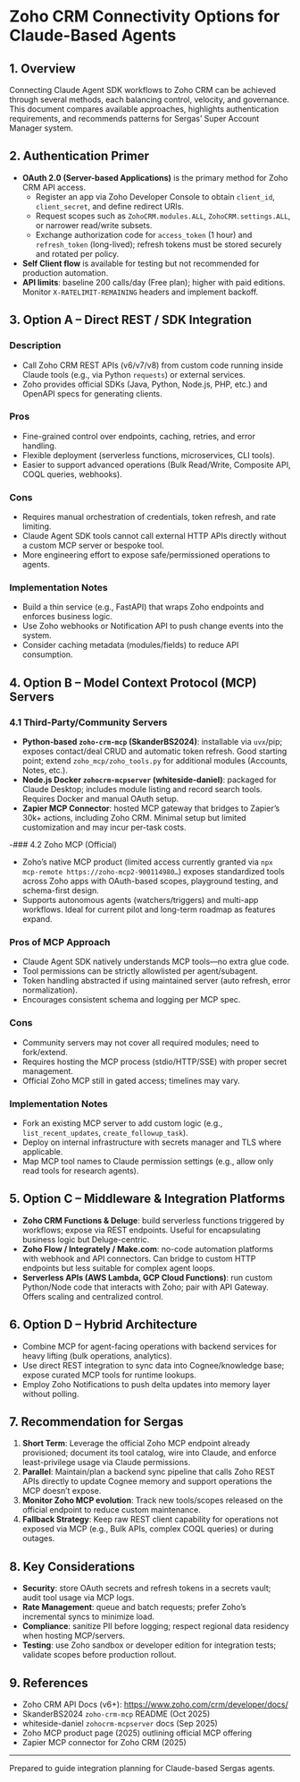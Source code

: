 # Zoho CRM Connectivity Options for Claude-Based Agents

## 1. Overview
Connecting Claude Agent SDK workflows to Zoho CRM can be achieved through several methods, each balancing control, velocity, and governance. This document compares available approaches, highlights authentication requirements, and recommends patterns for Sergas’ Super Account Manager system.

## 2. Authentication Primer
- **OAuth 2.0 (Server-based Applications)** is the primary method for Zoho CRM API access.
  - Register an app via Zoho Developer Console to obtain `client_id`, `client_secret`, and define redirect URIs.
  - Request scopes such as `ZohoCRM.modules.ALL`, `ZohoCRM.settings.ALL`, or narrower read/write subsets.
  - Exchange authorization code for `access_token` (1 hour) and `refresh_token` (long-lived); refresh tokens must be stored securely and rotated per policy.
- **Self Client flow** is available for testing but not recommended for production automation.
- **API limits**: baseline 200 calls/day (Free plan); higher with paid editions. Monitor `X-RATELIMIT-REMAINING` headers and implement backoff.

## 3. Option A – Direct REST / SDK Integration
### Description
- Call Zoho CRM REST APIs (v6/v7/v8) from custom code running inside Claude tools (e.g., via Python `requests`) or external services.
- Zoho provides official SDKs (Java, Python, Node.js, PHP, etc.) and OpenAPI specs for generating clients.

### Pros
- Fine-grained control over endpoints, caching, retries, and error handling.
- Flexible deployment (serverless functions, microservices, CLI tools).
- Easier to support advanced operations (Bulk Read/Write, Composite API, COQL queries, webhooks).

### Cons
- Requires manual orchestration of credentials, token refresh, and rate limiting.
- Claude Agent SDK tools cannot call external HTTP APIs directly without a custom MCP server or bespoke tool.
- More engineering effort to expose safe/permissioned operations to agents.

### Implementation Notes
- Build a thin service (e.g., FastAPI) that wraps Zoho endpoints and enforces business logic.
- Use Zoho webhooks or Notification API to push change events into the system.
- Consider caching metadata (modules/fields) to reduce API consumption.

## 4. Option B – Model Context Protocol (MCP) Servers
### 4.1 Third-Party/Community Servers
- **Python-based `zoho-crm-mcp` (SkanderBS2024)**: installable via `uvx`/pip; exposes contact/deal CRUD and automatic token refresh. Good starting point; extend `zoho_mcp/zoho_tools.py` for additional modules (Accounts, Notes, etc.).
- **Node.js Docker `zohocrm-mcpserver` (whiteside-daniel)**: packaged for Claude Desktop; includes module listing and record search tools. Requires Docker and manual OAuth setup.
- **Zapier MCP Connector**: hosted MCP gateway that bridges to Zapier’s 30k+ actions, including Zoho CRM. Minimal setup but limited customization and may incur per-task costs.

-### 4.2 Zoho MCP (Official)
- Zoho’s native MCP product (limited access currently granted via `npx mcp-remote https://zoho-mcp2-900114980…`) exposes standardized tools across Zoho apps with OAuth-based scopes, playground testing, and schema-first design.
- Supports autonomous agents (watchers/triggers) and multi-app workflows. Ideal for current pilot and long-term roadmap as features expand.

### Pros of MCP Approach
- Claude Agent SDK natively understands MCP tools—no extra glue code.
- Tool permissions can be strictly allowlisted per agent/subagent.
- Token handling abstracted if using maintained server (auto refresh, error normalization).
- Encourages consistent schema and logging per MCP spec.

### Cons
- Community servers may not cover all required modules; need to fork/extend.
- Requires hosting the MCP process (stdio/HTTP/SSE) with proper secret management.
- Official Zoho MCP still in gated access; timelines may vary.

### Implementation Notes
- Fork an existing MCP server to add custom logic (e.g., `list_recent_updates`, `create_followup_task`).
- Deploy on internal infrastructure with secrets manager and TLS where applicable.
- Map MCP tool names to Claude permission settings (e.g., allow only read tools for research agents).

## 5. Option C – Middleware & Integration Platforms
- **Zoho CRM Functions & Deluge**: build serverless functions triggered by workflows; expose via REST endpoints. Useful for encapsulating business logic but Deluge-centric.
- **Zoho Flow / Integrately / Make.com**: no-code automation platforms with webhook and API connectors. Can bridge to custom HTTP endpoints but less suitable for complex agent loops.
- **Serverless APIs (AWS Lambda, GCP Cloud Functions)**: run custom Python/Node code that interacts with Zoho; pair with API Gateway. Offers scaling and centralized control.

## 6. Option D – Hybrid Architecture
- Combine MCP for agent-facing operations with backend services for heavy lifting (bulk operations, analytics).
- Use direct REST integration to sync data into Cognee/knowledge base; expose curated MCP tools for runtime lookups.
- Employ Zoho Notifications to push delta updates into memory layer without polling.

## 7. Recommendation for Sergas
1. **Short Term**: Leverage the official Zoho MCP endpoint already provisioned; document its tool catalog, wire into Claude, and enforce least-privilege usage via Claude permissions.
2. **Parallel**: Maintain/plan a backend sync pipeline that calls Zoho REST APIs directly to update Cognee memory and support operations the MCP doesn’t expose.
3. **Monitor Zoho MCP evolution**: Track new tools/scopes released on the official endpoint to reduce custom maintenance.
4. **Fallback Strategy**: Keep raw REST client capability for operations not exposed via MCP (e.g., Bulk APIs, complex COQL queries) or during outages.

## 8. Key Considerations
- **Security**: store OAuth secrets and refresh tokens in a secrets vault; audit tool usage via MCP logs.
- **Rate Management**: queue and batch requests; prefer Zoho’s incremental syncs to minimize load.
- **Compliance**: sanitize PII before logging; respect regional data residency when hosting MCP/servers.
- **Testing**: use Zoho sandbox or developer edition for integration tests; validate scopes before production rollout.

## 9. References
- Zoho CRM API Docs (v6+): https://www.zoho.com/crm/developer/docs/
- SkanderBS2024 `zoho-crm-mcp` README (Oct 2025)
- whiteside-daniel `zohocrm-mcpserver` docs (Sep 2025)
- Zoho MCP product page (2025) outlining official MCP offering
- Zapier MCP connector for Zoho CRM (2025)

---
Prepared to guide integration planning for Claude-based Sergas agents.
